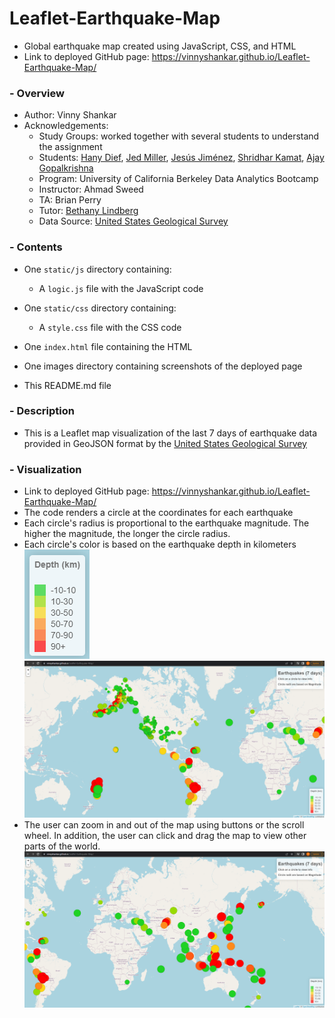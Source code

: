 # Leaflet-Earthquake-Map
- Global earthquake map created using JavaScript, CSS, and HTML
- Link to deployed GitHub page: https://vinnyshankar.github.io/Leaflet-Earthquake-Map/
### - Overview
- Author: Vinny Shankar
- Acknowledgements:
    - Study Groups: worked together with several students to understand the assignment
    - Students: [Hany Dief](https://github.com/hanydief), [Jed Miller](https://github.com/Jed-Miller), [Jesús Jiménez](https://github.com/JesusJimenez3318), [Shridhar Kamat](https://github.com/shriparna), [Ajay Gopalkrishna](https://github.com/ajoyg)
    - Program: University of California Berkeley Data Analytics Bootcamp
    - Instructor: Ahmad Sweed
    - TA: Brian Perry
    - Tutor: [Bethany Lindberg](https://github.com/bethanylindberg)
    - Data Source: [United States Geological Survey](https://earthquake.usgs.gov/earthquakes/feed/v1.0/geojson.php)
### - Contents
- One `static/js` directory containing:
    * A `logic.js` file with the JavaScript code
- One `static/css` directory containing:
    * A `style.css` file with the CSS code

- One `index.html` file containing the HTML
- One images directory containing screenshots of the deployed page
- This README.md file
### - Description
* This is a Leaflet map visualization of the last 7 days of earthquake data provided in GeoJSON format by the [United States Geological Survey](https://earthquake.usgs.gov/earthquakes/feed/v1.0/geojson.php)
### - Visualization
* Link to deployed GitHub page: https://vinnyshankar.github.io/Leaflet-Earthquake-Map/
* The code renders a circle at the coordinates for each earthquake
* Each circle's radius is proportional to the earthquake magnitude. The higher the magnitude, the longer the circle radius.
* Each circle's color is based on the earthquake depth in kilometers           
![legend](images/legend.png)
![map](images/map.png)
* The user can zoom in and  out of the map using buttons or the scroll wheel. In addition, the user can click and drag the map to view other parts of the world.            
![map2](images/map2.png)
